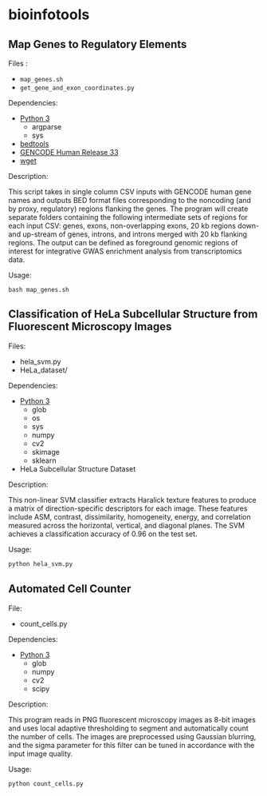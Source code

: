 # bioinfotools

## Map Genes to Regulatory Elements

Files :
- `map_genes.sh`
- `get_gene_and_exon_coordinates.py`

Dependencies:
- [Python 3](https://docs.anaconda.com/anaconda/install/)
	- argparse
	- sys
- [bedtools](https://bedtools.readthedocs.io/en/latest/)
- [GENCODE Human Release 33](https://www.gencodegenes.org/human/release_33.html)
- [wget](https://www.gnu.org/software/wget/)

Description:

This script takes in single column CSV inputs with GENCODE human gene names and outputs BED format files corresponding to the noncoding (and by proxy, regulatory) regions flanking the genes. The program will create separate folders containing the following intermediate sets of regions for each input CSV: genes, exons, non-overlapping exons, 20 kb regions down- and up-stream of genes, introns, and introns merged with 20 kb flanking regions. The output can be defined as foreground genomic regions of interest for integrative GWAS enrichment analysis from transcriptomics data.

Usage:

```shell
bash map_genes.sh
```

## Classification of HeLa Subcellular Structure from Fluorescent Microscopy Images

Files:
- hela_svm.py
- HeLa_dataset/

Dependencies:
- [Python 3](https://docs.anaconda.com/anaconda/install/)
	- glob
	- os
	- sys
	- numpy
	- cv2
	- skimage
	- sklearn
- HeLa Subcellular Structure Dataset

Description:

This non-linear SVM classifier extracts Haralick texture features to produce a matrix of direction-specific descriptors for each image. These features include ASM, contrast, dissimilarity, homogeneity, energy, and correlation measured across the horizontal, vertical, and diagonal planes. The SVM achieves a classification accuracy of 0.96 on the test set.

Usage:

```python
python hela_svm.py
```

## Automated Cell Counter

File:
- count_cells.py

Dependencies:
- [Python 3](https://docs.anaconda.com/anaconda/install/)
	- glob
	- numpy
	- cv2
	- scipy


Description:

This program reads in PNG fluorescent microscopy images as 8-bit images and uses local adaptive thresholding to segment and automatically count the number of cells. The images are preprocessed using Gaussian blurring, and the sigma parameter for this filter can be tuned in accordance with the input image quality.

Usage:

```python
python count_cells.py
```
